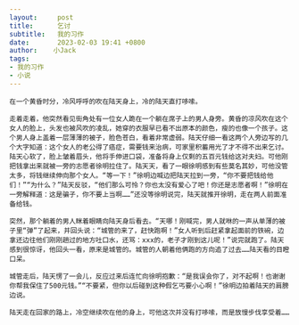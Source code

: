 ```yaml
---
layout:     post
title:      乞讨
subtitle:   我的习作
date:       2023-02-03 19:41 +0800 
author:    小Jack
tags:  
- 我的习作
- 小说
---
```

    在一个黄昏时分，冷风呼呼的吹在陆天身上，冷的陆天直打哆嗦。
    
    走着走着，他突然看见街角处有一位女人跪在一个躺在席子上的男人身旁。黄昏的凉风吹在这个女人的脸上，头发也被风吹的凌乱，她穿的衣服早已看不出原本的颜色，瘦的也像一个孩子。这个男人身上盖着一层薄薄的被子，脸色苍白，看着非常虚弱。陆天仔细一看这两个人旁边写的几个大字知道：这个女人的老公得了癌症，需要钱来治病，可家里积蓄用光了才不得不出来乞讨。陆天心软了，脸上皱着眉头，他将手伸进口袋，准备将身上仅剩的五百元钱给这对夫妇。可他刚把钱拿出来就被一旁的志愿者徐明拉住了。陆天天，看了一眼徐明感到有些莫名其妙，可他没管太多，将钱继续伸向那个女人。“等一下！”徐明边喊边把陆天拉到一旁，“你不要把钱给他们！”“为什么？”陆天反驳，“他们那么可怜？你也太没有爱心了吧！你还是志愿者啊！”徐明在一旁解释道：这是骗子，你不要上当啊……”还没等徐明说完，陆天就推开徐明，走在两人前面准备给钱。
    
    突然，那个躺着的男人眯着眼睛向陆天身后看去。“天哪！刚喊完，男人就咻的一声从单薄的被子里“弹”了起来，并回头说：“城管的来了，赶快跑啊！”女人听到后赶紧拿起面前的铁碗，边拿还边往他们刚刚趟过的地方吐口水，还骂：xxx的，老子才刚到这儿呢！”说完就跑了。陆天感到很惊讶，他回头一看，原来是城管的。城管的人朝着他俩跑的方向追了过去……陆天看的目瞪口呆。
    
    城管走后，陆天愣了一会儿，反应过来后连忙向徐明抱歉：“是我误会你了，对不起啊！也谢谢你帮我保住了500元钱。”“不要紧，但你以后碰到这种假乞丐要小心啊！”徐明边拍着陆天的肩膀边说。
    
    陆天走在回家的路上，冷空继续吹在他的身上，可他这次并没有打哆嗦，而是放慢步伐享受着……
